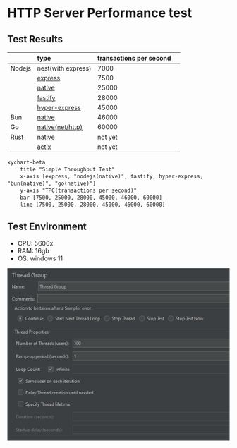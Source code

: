# HTTP Server Performance test



## Test Results

|        | type                                       | transactions per second |      |
| ------ | :----------------------------------------- | ----------------------- | ---- |
| Nodejs | nest(with express)                         | 7000                    |      |
|        | [express](./nodejs/express.js)             | 7500                    |      |
|        | [native](./nodejs/native.js)               | 25000                   |      |
|        | [fastify](./nodejs/fastify.js)             | 28000                   |      |
|        | [hyper-express](./nodejs/hyper-express.js) | 45000                   |      |
| Bun    | [native](./bun/native.ts)                  | 46000                   |      |
| Go     | [native(net/http)](./golang/nethttp.go)    | 60000                   |      |
| Rust   | [native](./rust/native)                    | not yet                 |      |
|        | [actix](./rust/actix)                      | not yet                 |      |

```mermaid
xychart-beta
    title "Simple Throughput Test"
    x-axis [express, "nodejs(native)", fastify, hyper-express, "bun(native)", "go(native)"]
    y-axis "TPC(transactions per second)"
    bar [7500, 25000, 28000, 45000, 46000, 60000]
    line [7500, 25000, 28000, 45000, 46000, 60000]
```

## Test Environment 

- CPU: 5600x
- RAM: 16gb
- OS: windows 11



![image-20240815225643011](assets/image-20240815225643011.png)



